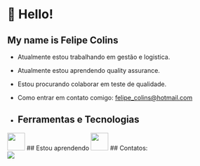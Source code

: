 # 👋 Hello!
## My name is Felipe Colins
- Atualmente estou trabalhando em gestão e logistica.
- Atualmente estou aprendendo quality assurance.
- Estou procurando colaborar em teste de qualidade.
- Como entrar em contato comigo: felipe_colins@hotmail.com

- ## Ferramentas e Tecnologias
<img loading="lazy" src="https://cdn.jsdelivr.net/gh/devicons/devicon/icons/git/git-original.svg" width="40" height="40"/>
## Estou aprendendo
<img loading="lazy" src="https://cdn.jsdelivr.net/gh/devicons/devicon/icons/java/java-original.svg" width="40" height="40"/>
## Contatos:
<div>
<a href="https://www.linkedin.com/in/fcolins" target="_blank"><img loading="lazy" src="https://img.shields.io/badge/-LinkedIn-%230077B5?style=for-the-badge&logo=linkedin&logoColor=white" target="_blank"></a>   
</div>
<div>
